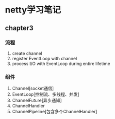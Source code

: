 # netty学习笔记
## chapter3
### 流程
1. create channel 
2. register EventLoop with channel
3. process I/O with EventLoop during entire lifetime
### 组件
1. Channel[socket通信]
2. EventLoop[控制流、多线程、并发]
3. ChannelFuture[异步通知]
4. ChannelHandler
5. ChannelPipeline[包含多个ChannelHandler]